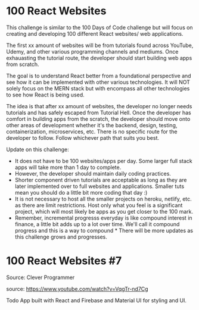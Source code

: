 # 100 React Websites

This challenge is similar to the 100 Days of Code challenge but will focus on creating and developing 100 different React websites/ web applications.

The first xx amount of websites will be from tutorials found across YouTube, Udemy, and other various programming channels and mediums. Once exhauasting the tutorial route, the developer should start building web apps from scratch.

The goal is to understand React better from a foundational perspective and see how it can be implemented with other various technologies. It will NOT solely focus on the MERN stack but with encompass all other technologies to see how React is being used.

The idea is that after xx amount of websites, the developer no longer needs tutorials and has safely escaped from Tutorial Hell. Once the developer has comfort in building apps from the scratch, the developer should move onto other areas of development whether it's the backend, design, testing, containerization, microservices, etc. There is no specific route for the developer to follow. Follow whichever path that suits you best.

Update on this challenge:

* It does not have to be 100 websites/apps per day. Some larger full stack apps will take more than 1 day to complete.
* However, the developer should maintain daily coding practices.
* Shorter component driven tutorials are acceptable as long as they are later implemented over to full websites and applications. Smaller tuts mean you should do a little bit more coding that day :)
* It is not necessary to host all the smaller projects on heroku, netlify, etc. as there are limit restrictions. Host only what you feel is a significant project, which will most likely be apps as you get closer to the 100 mark.
* Remember, incremental progresss everyday is like compound interest in finance, a little bit adds up to a lot over time. We'll call it compound progress and this is a way to compound * There will be more updates as this challenge grows and progresses.

# 100 React Websites #7

Source: Clever Programmer

source: https://www.youtube.com/watch?v=VqgTr-nd7Cg

Todo App built with React and Firebase and Material UI for styling and UI.
